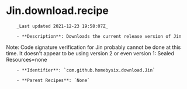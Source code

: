 # Jin.download.recipe

        _Last updated 2021-12-23 19:58:07Z_

        - **Description**: Downloads the current release version of Jin
Note: Code signature verification for Jin probably cannot be done at this time. It doesn't appear to be using version 2
or even version 1: Sealed Resources=none

        - **Identifier**: `com.github.homebysix.download.Jin`

        - **Parent Recipes**: `None`